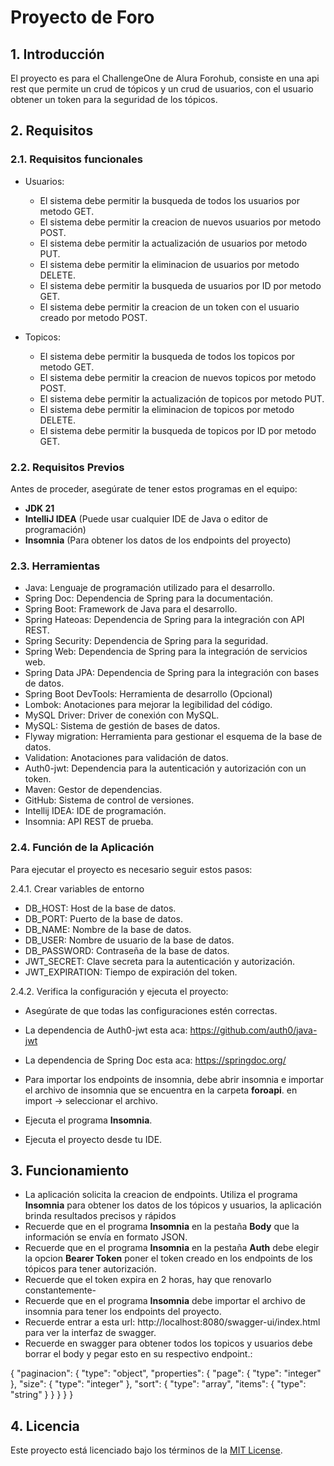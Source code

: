 # **Proyecto de Foro**

## 1. **Introducción**

El proyecto es para el ChallengeOne de Alura Forohub, consiste en una api rest que permite un crud de tópicos y un crud de usuarios, con el usuario obtener un token para la seguridad de los tópicos.

## 2. **Requisitos**

### 2.1. **Requisitos funcionales**
* Usuarios:

  * El sistema debe permitir la busqueda de todos los usuarios por metodo GET.
  * El sistema debe permitir la creacion de nuevos usuarios por metodo POST.
  * El sistema debe permitir la actualización de usuarios por metodo PUT.
  * El sistema debe permitir la eliminacion de usuarios por metodo DELETE.
  * El sistema debe permitir la busqueda de usuarios por ID por metodo GET.
  * El sistema debe permitir la creacion de un token con el usuario creado por metodo POST.

* Topicos:

  * El sistema debe permitir la busqueda de todos los topicos por metodo GET.
  * El sistema debe permitir la creacion de nuevos topicos por metodo POST.
  * El sistema debe permitir la actualización de topicos por metodo PUT.
  * El sistema debe permitir la eliminacion de topicos por metodo DELETE.
  * El sistema debe permitir la busqueda de topicos por ID por metodo GET.

### 2.2. **Requisitos Previos**

Antes de proceder, asegúrate de tener estos programas en el equipo:

* **JDK 21**
* **IntelliJ IDEA** (Puede usar cualquier IDE de Java o editor de programación)
* **Insomnia** (Para obtener los datos de los endpoints del proyecto)

### 2.3. **Herramientas**

* Java: Lenguaje de programación utilizado para el desarrollo.
* Spring Doc: Dependencia de Spring para la documentación.
* Spring Boot: Framework de Java para el desarrollo.
* Spring Hateoas: Dependencia de Spring para la integración con API REST.
* Spring Security: Dependencia de Spring para la seguridad.
* Spring Web: Dependencia de Spring para la integración de servicios web.
* Spring Data JPA: Dependencia de Spring para la integración con bases de datos.
* Spring Boot DevTools: Herramienta de desarrollo (Opcional)
* Lombok: Anotaciones para mejorar la legibilidad del código.
* MySQL Driver: Driver de conexión con MySQL.
* MySQL: Sistema de gestión de bases de datos.
* Flyway migration: Herramienta para gestionar el esquema de la base de datos.
* Validation: Anotaciones para validación de datos.
* Auth0-jwt: Dependencia para la autenticación y autorización con un token.
* Maven: Gestor de dependencias.
* GitHub: Sistema de control de versiones.
* Intellij IDEA: IDE de programación.
* Insomnia: API REST de prueba.

### 2.4. **Función de la Aplicación**

Para ejecutar el proyecto es necesario seguir estos pasos:

2.4.1. Crear variables de entorno

* DB_HOST: Host de la base de datos.
* DB_PORT: Puerto de la base de datos.
* DB_NAME: Nombre de la base de datos.
* DB_USER: Nombre de usuario de la base de datos.
* DB_PASSWORD: Contraseña de la base de datos.
* JWT_SECRET: Clave secreta para la autenticación y autorización.
* JWT_EXPIRATION: Tiempo de expiración del token.

2.4.2. Verifica la configuración y ejecuta el proyecto:

* Asegúrate de que todas las configuraciones estén correctas.

* La dependencia de Auth0-jwt esta aca: https://github.com/auth0/java-jwt
* La dependencia de Spring Doc esta aca: https://springdoc.org/

* Para importar los endpoints de insomnia, debe abrir insomnia e importar el archivo de insomnia que se encuentra en la carpeta **foroapi**.
  en import -> seleccionar el archivo.

* Ejecuta el programa **Insomnia**.
* Ejecuta el proyecto desde tu IDE.

## 3. **Funcionamiento**

* La aplicación solicita la creacion de endpoints. Utiliza el programa **Insomnia** para obtener los datos de los tópicos y usuarios, la aplicación brinda resultados precisos y rápidos
* Recuerde que en el programa **Insomnia** en la pestaña **Body** que la información se envía en formato JSON.
* Recuerde que en el programa **Insomnia** en la pestaña **Auth** debe elegir la opcion **Bearer Token** poner el token
  creado en los endpoints de los tópicos para tener autorización.
* Recuerde que el token expira en 2 horas, hay que renovarlo constantemente-
* Recuerde que en el programa **Insomnia** debe importar el archivo de insomnia para tener los endpoints del proyecto.
* Recuerde entrar a esta url: http://localhost:8080/swagger-ui/index.html para ver la interfaz de swagger.
* Recuerde en swagger para obtener todos los topicos y usuarios debe borrar el body y pegar esto en su respectivo endpoint.:

{
"paginacion": {
"type": "object",
"properties": {
"page": {
"type": "integer"
},
"size": {
"type": "integer"
},
"sort": {
"type": "array",
"items": {
"type": "string"
}
}
}
}
}

## 4. **Licencia**

Este proyecto está licenciado bajo los términos de la [MIT License](LICENSE).
